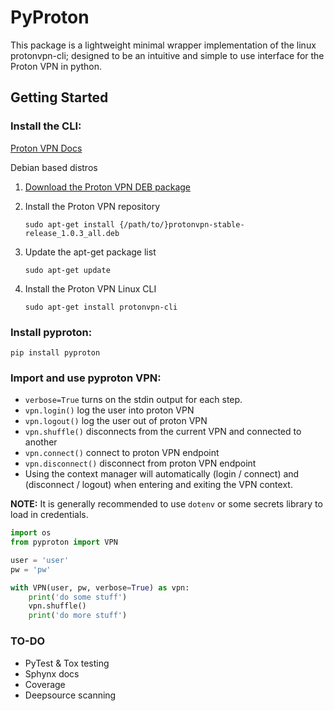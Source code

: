 # PyProton

This package is a lightweight minimal wrapper implementation of the linux protonvpn-cli; designed to be an intuitive and simple to use interface for the Proton VPN in python.

## Getting Started

### **Install the CLI:**

[Proton VPN Docs](https://protonvpn.com/support/linux-vpn-tool/)

Debian based distros
1. [Download the Proton VPN DEB package](https://repo.protonvpn.com/debian/dists/stable/main/binary-all/protonvpn-stable-release_1.0.3_all.deb)
2. Install the Proton VPN repository
   
   `sudo apt-get install {/path/to/}protonvpn-stable-release_1.0.3_all.deb`
3. Update the apt-get package list
   
   `sudo apt-get update`
4. Install the Proton VPN Linux CLI
   
   `sudo apt-get install protonvpn-cli` 

### **Install pyproton:**

`pip install pyproton`

### **Import and use pyproton VPN:**

* `verbose=True` turns on the stdin output for each step.
* `vpn.login()` log the user into proton VPN
* `vpn.logout()` log the user out of proton VPN
* `vpn.shuffle()` disconnects from the current VPN and connected to another
* `vpn.connect()` connect to proton VPN endpoint
* `vpn.disconnect()` disconnect from proton VPN endpoint
* Using the context manager will automatically (login / connect) and (disconnect / logout) when entering and exiting the VPN context.

**NOTE:** It is generally recommended to use `dotenv` or some secrets library to load in credentials.

```python
import os
from pyproton import VPN

user = 'user'
pw = 'pw'

with VPN(user, pw, verbose=True) as vpn:
    print('do some stuff')
    vpn.shuffle()
    print('do more stuff')
```

### **TO-DO**

* PyTest & Tox testing
* Sphynx docs
* Coverage
* Deepsource scanning